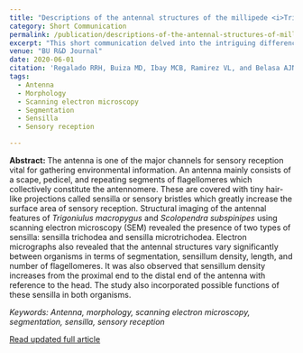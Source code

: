 ```yaml
---
title: "Descriptions of the antennal structures of the millipede <i>Trigoniulus macropygus</i> Silvestri, 1897 (Spirobolida: Pachybolidae) and centipede <i>Scolopendra subspinipes</i> Leach, 1816 (Scolopendromorpha: Scolopendridae) using scanning electron microscopy"
category: Short Communication
permalink: /publication/descriptions-of-the-antennal-structures-of-millipede-and-centipede
excerpt: "This short communication delved into the intriguing differences in the antennal structures between two myriapod representatives, the millipede <i>Trigoniulus macropygus</i> and the centipede <i>Scolopendra subspinipes</i>. Using scanning electron microscopy, we uncovered the presence of two types of sensilla — tiny hair-like projections which greatly increases sensory reception — in both organisms and observed significant variations in antennal morphology. Our paper also revisited morphology as an equally dynamic discipline. This work represents another of our undergrad projects and has been published in the BU R&D Journal, the official refereed journal of Bicol University and a CHED-JIP recognized publication."
venue: "BU R&D Journal"
date: 2020-06-01
citation: 'Regalado RRH, Buiza MD, Ibay MCB, Ramirez VL, and Belasa AJN. (2020). Descriptions of the antennal structures of the millipede <i>Trigoniulus macropygus</i> Silvestri, 1897 (Spirobolida: Pachybolidae) and centipede <i>Scolopendra subspinipes</i> Leach, 1816 (Scolopendromorpha: Scolopendridae) using scanning electron microscopy. BU R&D Journal 23(1), 75-80. <a href="https://systems.bicol-u.edu.ph/journal/document.php?id=69">journal.bicol-u.edu.ph/document.php?id=69</a>'
tags:
  - Antenna
  - Morphology
  - Scanning electron microscopy
  - Segmentation
  - Sensilla
  - Sensory reception

---
```


<b>Abstract: </b> The antenna is one of the major channels for sensory reception vital for gathering environmental information. An antenna mainly consists of a scape, pedicel, and repeating segments of flagellomeres which collectively constitute the antennomere. These are covered with tiny hair-like projections called sensilla or sensory bristles which greatly increase the surface area of sensory reception. Structural imaging of the antennal features of <i>Trigoniulus macropygus</i> and <i>Scolopendra subspinipes</i> using scanning electron microscopy (SEM) revealed the presence of two types of sensilla: sensilla trichodea and sensilla microtrichodea. Electron micrographs also revealed that the antennal structures vary significantly between organisms in terms of segmentation, sensillum density, length, and number of flagellomeres. It was also observed that sensillum density increases from the proximal end to the distal end of the antenna with reference to the head. The study also incorporated possible functions of these sensilla in both organisms.<br>

<i>Keywords: Antenna, morphology, scanning electron microscopy, segmentation, sensilla, sensory reception</i><br>

<a href="http://rhregalado.github.io/files/Regalado2020.pdf">Read updated full article</a><br>
